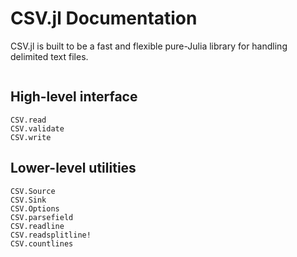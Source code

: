 # CSV.jl Documentation

CSV.jl is built to be a fast and flexible pure-Julia library for handling delimited text files.

```@contents
```

## High-level interface

```@docs
CSV.read
CSV.validate
CSV.write
```

## Lower-level utilities

```@docs
CSV.Source
CSV.Sink
CSV.Options
CSV.parsefield
CSV.readline
CSV.readsplitline!
CSV.countlines
```
